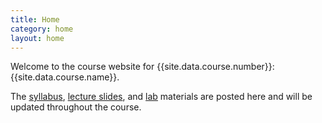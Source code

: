 ```yaml
---
title: Home
category: home
layout: home
---
```


Welcome to the course website for {{site.data.course.number}}: {{site.data.course.name}}.


The [syllabus](syllabus.html), [lecture slides](slides.html), and [lab](lab.html) materials are posted here and will be updated throughout the course.
